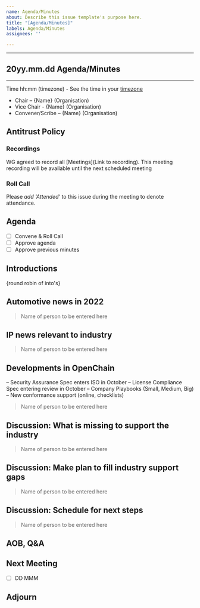 ```yaml
---
name: Agenda/Minutes
about: Describe this issue template's purpose here.
title: "[Agenda/Minutes]"
labels: Agenda/Minutes
assignees: ''

---
```


----
## 20yy.mm.dd Agenda/Minutes
--- 
Time hh:mm (timezone) - See the time in your [timezone](https://everytimezone.com/s/a8399b00)

- Chair – {Name} (Organisation)
- Vice Chair - {Name} (Organisation)
- Convener/Scribe – {Name} (Organisation)

## Antitrust Policy 

### Recordings
WG agreed to record all [Meetings](Link to recording). This meeting recording will be available until the next scheduled meeting

### Roll Call 
Please *add 'Attended'* to this issue during the meeting to denote attendance.

## Agenda 
- [ ] Convene & Roll Call 
- [ ] Approve agenda
- [ ] Approve previous minutes

## Introductions
{round robin of into's}

## Automotive news in 2022
> Name of person to be entered here

## IP news relevant to industry
> Name of person to be entered here

## Developments in OpenChain
– Security Assurance Spec enters ISO in October
– License Compliance Spec entering review in October
– Company Playbooks (Small, Medium, Big)
– New conformance support (online, checklists)
> Name of person to be entered here

## Discussion: What is missing to support the industry
> Name of person to be entered here

## Discussion: Make plan to fill industry support gaps
> Name of person to be entered here

## Discussion: Schedule for next steps
> Name of person to be entered here

## AOB, Q&A 

## Next Meeting
- [ ] DD MMM

## Adjourn
